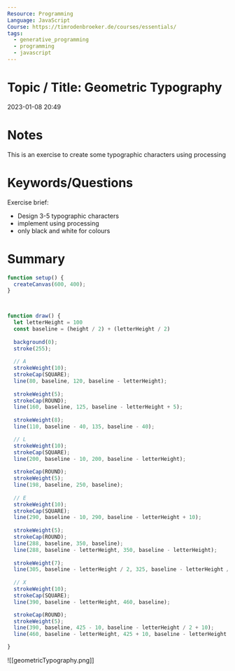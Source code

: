 ```yaml
---
Resource: Programming
Language: JavaScript
Course: https://timrodenbroeker.de/courses/essentials/
tags:
  - generative_programming
  - programming
  - javascript
---
```

# Topic / Title: Geometric Typography

2023-01-08
20:49


# Notes
This is an exercise to create some typographic characters using processing 

# Keywords/Questions
Exercise brief:
- Design 3-5 typographic characters
- implement using processing
- only black and white for colours
# Summary
```javascript
function setup() {
  createCanvas(600, 400);
}

 

function draw() {
  let letterHeight = 100
  const baseline = (height / 2) + (letterHeight / 2)
  
  background(0);
  stroke(255);
  
  // A
  strokeWeight(10);
  strokeCap(SQUARE);
  line(80, baseline, 120, baseline - letterHeight);
  
  strokeWeight(5);
  strokeCap(ROUND);
  line(160, baseline, 125, baseline - letterHeight + 5);
  
  strokeWeight(8);
  line(110, baseline - 40, 135, baseline - 40);

  // L
  strokeWeight(10);
  strokeCap(SQUARE);
  line(200, baseline - 10, 200, baseline - letterHeight);  
  
  strokeCap(ROUND);
  strokeWeight(5);
  line(198, baseline, 250, baseline);
  
  // E
  strokeWeight(10);
  strokeCap(SQUARE);
  line(290, baseline - 10, 290, baseline - letterHeight + 10);
  
  strokeWeight(5);
  strokeCap(ROUND);
  line(288, baseline, 350, baseline);
  line(288, baseline - letterHeight, 350, baseline - letterHeight);
  
  strokeWeight(7);
  line(305, baseline - letterHeight / 2, 325, baseline - letterHeight / 2);
  
  // X
  strokeWeight(10);
  strokeCap(SQUARE);
  line(390, baseline - letterHeight, 460, baseline);

  strokeCap(ROUND);
  strokeWeight(5);
  line(390, baseline, 425 - 10, baseline - letterHeight / 2 + 10);
  line(460, baseline - letterHeight, 425 + 10, baseline - letterHeight / 2 - 10);

}
```
![[geometricTypography.png]]